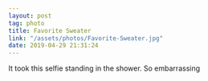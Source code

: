 ```yaml
---
layout: post
tag: photo
title: Favorite Sweater
link: "/assets/photos/Favorite-Sweater.jpg"
date: 2019-04-29 21:31:24
---
```

It took this selfie standing in the shower. So embarrassing